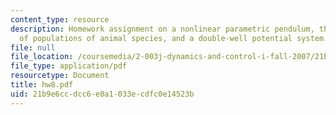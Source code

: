 ```yaml
---
content_type: resource
description: Homework assignment on a nonlinear parametric pendulum, the growth/decay
  of populations of animal species, and a double-well potential system.
file: null
file_location: /coursemedia/2-003j-dynamics-and-control-i-fall-2007/21b9e6ccdcc6e0a1033ecdfc0e14523b_hw8.pdf
file_type: application/pdf
resourcetype: Document
title: hw8.pdf
uid: 21b9e6cc-dcc6-e0a1-033e-cdfc0e14523b
---
```

